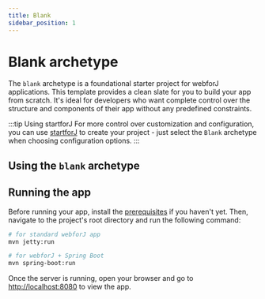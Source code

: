 ```yaml
---
title: Blank
sidebar_position: 1
---
```


# Blank archetype

The `blank` archetype is a foundational starter project for webforJ applications. This template provides a clean slate for you to build your app from scratch. It's ideal for developers who want complete control over the structure and components of their app without any predefined constraints.

:::tip Using startforJ
For more control over customization and configuration, you can use [startforJ](https://docs.webforj.com/startforj/) to create your project - just select the `Blank` archetype when choosing configuration options.
:::

## Using the `blank` archetype

<ComponentArchetype
project="blank"
/>

## Running the app

Before running your app, install the [prerequisites](../../introduction/prerequisites) if you haven't yet. 
Then, navigate to the project's root directory and run the following command:

```bash
# for standard webforJ app
mvn jetty:run

# for webforJ + Spring Boot
mvn spring-boot:run
```

Once the server is running, open your browser and go to [http://localhost:8080](http://localhost:8080) to view the app.
